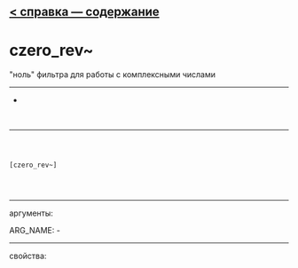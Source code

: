 [< справка — содержание](index.html)
---

# czero_rev~


&#34;ноль&#34; фильтра для работы с комплексными числами

---

-
<br>


---


```



[czero_rev~]


            
```

---
аргументы:

ARG_NAME: -<br>

---
свойства:


